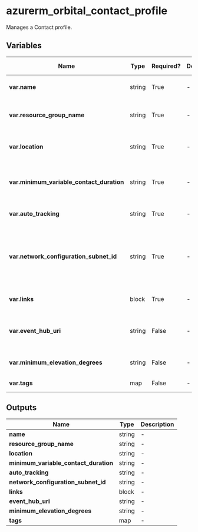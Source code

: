 # azurerm_orbital_contact_profile

Manages a Contact profile.

## Variables

| Name | Type | Required? | Default  | possible values | Description |
| ---- | ---- | --------- | -------- | ----------- | ----------- |
| **var.name** | string | True | -  |  -  | The name of the contact profile. Changing this forces a new resource to be created. | 
| **var.resource_group_name** | string | True | -  |  -  | The name of the Resource Group where the contact profile exists. Changing this forces a new resource to be created. | 
| **var.location** | string | True | -  |  -  | The location where the contact profile exists. Changing this forces a new resource to be created. | 
| **var.minimum_variable_contact_duration** | string | True | -  |  -  | Minimum viable contact duration in ISO 8601 format. Used for listing the available contacts with a spacecraft at a given ground station. | 
| **var.auto_tracking** | string | True | -  |  `disabled`, `xBand`, `sBand`  | Auto-tracking configurations for a spacecraft. Possible values are `disabled`, `xBand` and `sBand`. | 
| **var.network_configuration_subnet_id** | string | True | -  |  -  | ARM resource identifier of the subnet delegated to the Microsoft.Orbital/orbitalGateways. Needs to be at least a class C subnet, and should not have any IP created in it. Changing this forces a new resource to be created. | 
| **var.links** | block | True | -  |  -  | A list of spacecraft links. A `links` block. Changing this forces a new resource to be created. | 
| **var.event_hub_uri** | string | False | -  |  -  | ARM resource identifier of the Event Hub used for telemetry. Requires granting Orbital Resource Provider the rights to send telemetry into the hub. | 
| **var.minimum_elevation_degrees** | string | False | -  |  -  | Maximum elevation of the antenna during the contact in decimal degrees. | 
| **var.tags** | map | False | -  |  -  | A mapping of tags to assign to the resource. | 



## Outputs

| Name | Type | Description |
| ---- | ---- | --------- | 
| **name** | string  | - | 
| **resource_group_name** | string  | - | 
| **location** | string  | - | 
| **minimum_variable_contact_duration** | string  | - | 
| **auto_tracking** | string  | - | 
| **network_configuration_subnet_id** | string  | - | 
| **links** | block  | - | 
| **event_hub_uri** | string  | - | 
| **minimum_elevation_degrees** | string  | - | 
| **tags** | map  | - | 